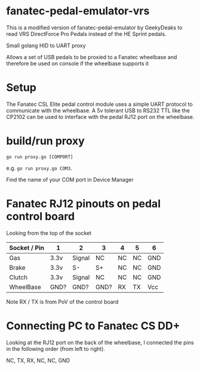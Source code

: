 # fanatec-pedal-emulator-vrs

This is a modified version of fanatec-pedal-emulator by GeekyDeaks to read VRS DirectForce Pro Pedals instead of the HE Sprint pedals.

Small golang HID to UART proxy

Allows a set of USB pedals to be proxied to a Fanatec wheelbase and therefore
be used on console if the wheelbase supports it

# Setup

The Fanatec CSL Elite pedal control module uses a simple UART protocol to
communicate with the wheelbase. A 5v tolerant USB to RS232 TTL like the CP2102
can be used to interface with the pedal RJ12 port on the wheelbase.

# build/run proxy

    go run proxy.go [COMPORT]

e.g. `go run proxy.go COM3`. 

Find the name of your COM port in Device Manager

# Fanatec RJ12 pinouts on pedal control board

Looking from the top of the socket

|Socket / Pin | 1    | 2      | 3    | 4  | 5  | 6   |
|-------------|------|--------|------|----|----|-----|
|Gas          | 3.3v | Signal | NC   | NC | NC | GND |
|Brake        | 3.3v | S-     | S+   | NC | NC | GND |
|Clutch       | 3.3v | Signal | NC   | NC | NC | GND |
|WheelBase    | GND? | GND?   | GND? | RX | TX | Vcc |

Note RX / TX is from PoV of the control board

# Connecting PC to Fanatec CS DD+

Looking at the RJ12 port on the back of the wheelbase, I connected the pins in the following order (from left to right).

NC, TX, RX, NC, NC, GND

